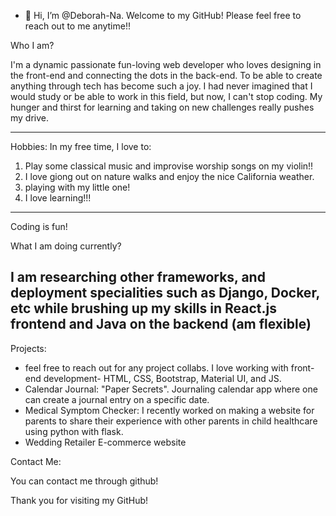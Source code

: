 - 👋 Hi, I’m @Deborah-Na. Welcome to my GitHub! Please feel free to reach out to me anytime!! 

Who I am?

I'm a dynamic passionate fun-loving web developer who loves designing in the front-end and connecting the dots in the back-end. To be able to create anything through tech has become such a joy. I had never imagined that I would study or be able to work in this field, but now, I can't stop coding. My hunger and thirst for learning and taking on new challenges really pushes my drive. 


-----------------
Hobbies: 
In my free time, I love to:

1. Play some classical music and improvise worship songs on my violin!!
2. I love giong out on nature walks and enjoy the nice California weather.
3. playing with my little one!
4. I love learning!!!

-----------------
Coding is fun!

What I am doing currently?

I am researching other frameworks, and deployment specialities such as Django, Docker, etc while brushing up my skills in React.js frontend and Java on the backend (am flexible)
-----------------
Projects:

- feel free to reach out for any project collabs. I love working with front-end development- HTML, CSS, Bootstrap, Material UI, and JS.
- Calendar Journal: "Paper Secrets". Journaling calendar app where one can create a journal entry on a specific date. 
- Medical Symptom Checker: I recently worked on making a website for parents to share their experience with other parents in child healthcare using python with flask.
- Wedding Retailer E-commerce website 

Contact Me:

You can contact me through github!

Thank you for visiting my GitHub!

<!---
Deborah-Na/Deborah-Na is a ✨ special ✨ repository because its `README.md` (this file) appears on your GitHub profile.
You can click the Preview link to take a look at your changes.
--->
